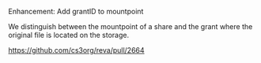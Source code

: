 Enhancement: Add grantID to mountpoint

We distinguish between the mountpoint of a share and the grant where the original file is located on the storage.

https://github.com/cs3org/reva/pull/2664

